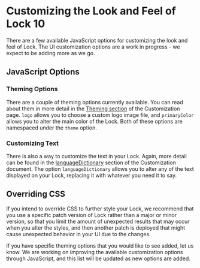 # Customizing the Look and Feel of Lock 10
There are a few available JavaScript options for customizing the look and feel of Lock. The UI customization options are a work in progress - we expect to be adding more as we go.

## JavaScript Options

### Theming Options
There are a couple of theming options currently available. You can read about them in more detail in the [Theming section](/libraries/lock/v10/customization#theming-options) of the Customization page. `logo` allows you to choose a custom logo image file, and `primaryColor` allows you to alter the main color of the Lock. Both of these options are namespaced under the `theme` option.

### Customizing Text
There is also a way to customize the text in your Lock. Again, more detail can be found in the [languageDictionary](https://auth0.com/docs/libraries/lock/v10/customization#languagedictionary-object-) section of the Customization document. The option `languageDictionary` allows you to alter any of the text displayed on your Lock, replacing it with whatever you need it to say.

## Overriding CSS
If you intend to override CSS to further style your Lock, we recommend that you use a specific patch version of Lock rather than a major or minor version, so that you limit the amount of unexpected results that may occur when you alter the styles, and then another patch is deployed that might cause unexpected behavior in your UI due to the changes. 

If you have specific theming options that you would like to see added, let us know. We are working on improving the available customization options through JavaScript, and this list will be updated as new options are added.
